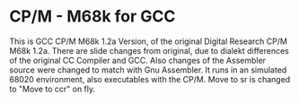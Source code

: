 # CP/M - M68k for GCC

This is GCC CP/M M68k 1.2a Version, of the original Digital Research CP/M M68k 1.2a. There are slide changes from original, due to dialekt differences of the original CC Compiler and GCC. Also changes of the Assembler source were changed to match with Gnu Assembler. It runs in an simulated 68020 environment, also executables with the CP/M. Move to sr is changed to "Move to ccr" on fly.  
